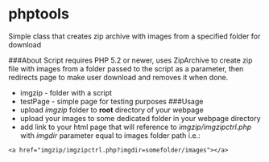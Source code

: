 # phptools
Simple class that creates zip archive with images from a specified folder for download

###About
Script requires PHP 5.2 or newer, uses ZipArchive to create zip file with images from a folder passed to the script as a parameter, then redirects page to make user download and removes it when done.
* imgzip - folder with a script
* testPage - simple page for testing purposes
###Usage
* upload *imgzip* folder to __root__ directory of your webpage
* upload your images to some dedicated folder in your webpage directory
* add link to your html page that will reference to *imgzip/imgzipctrl.php* with *imgdir* parameter equal to images folder path i.e.:
```
<a href="imgzip/imgzipctrl.php?imgdir=somefolder/images"></a>
```
